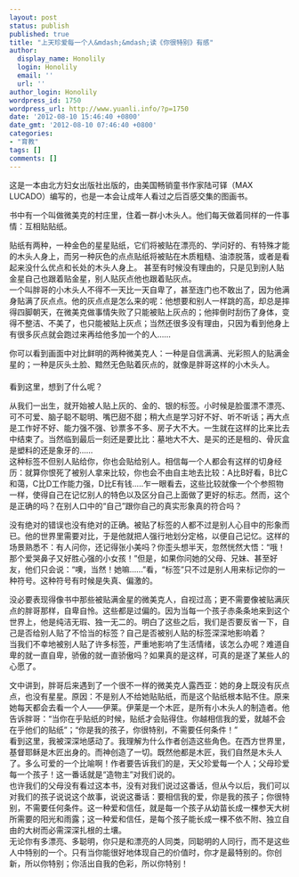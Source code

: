 ```yaml
---
layout: post
status: publish
published: true
title: "上天珍爱每一个人&mdash;&mdash;读《你很特别》有感"
author:
  display_name: Honolily
  login: Honolily
  email: ''
  url: ''
author_login: Honolily
wordpress_id: 1750
wordpress_url: http://www.yuanli.info/?p=1750
date: '2012-08-10 15:46:40 +0800'
date_gmt: '2012-08-10 07:46:40 +0800'
categories:
- "育教"
tags: []
comments: []
---
```

<p>这是一本由北方妇女出版社出版的，由美国畅销童书作家陆可铎（MAX LUCADO）编写的，也是一本会让成年人看过之后百感交集的图画书。</p>
<p>书中有一个叫做微美克的村庄里，住着一群小木头人。他们每天做着同样的一件事情：互相贴贴纸。</p>
<p>贴纸有两种，一种金色的星星贴纸，它们将被贴在漂亮的、学问好的、有特殊才能的木头人身上，而另一种灰色的点点贴纸将被贴在木质粗糙、油漆脱落，或者是看起来没什么优点和长处的木头人身上。 甚至有时候没有理由的，只是见到别人贴金星自己也跟着贴金星，别人贴灰点他也跟着贴灰点。<br />
一个叫胖哥的小木头人不得不一天比一天自卑了，甚至连门也不敢出了，因为他满身贴满了灰点点。他的灰点点是怎么来的呢：他想要和别人一样跳的高，却总是摔得四脚朝天，在微美克做事情失败了只能被贴上灰点的；他摔倒时刮伤了身体，变得不整洁、不美了，也只能被贴上灰点；当然还很多没有理由，只因为看到他身上有很多灰点就会跑过来再给他多加一个的人&hellip;&hellip; </p>
<p>你可以看到画面中对比鲜明的两种微美克人：一种是自信满满、光彩照人的贴满金星的；一种是灰头土脸、黯然无色贴着灰点的，就像是胖哥这样的小木头人。<br />
　　<br />
看到这里，想到了什么呢？</p>
<p>从我们一出生，就开始被人贴上灰的、金的、银的标签。小时候是脸蛋漂不漂亮、可不可爱、脑子聪不聪明、嘴巴甜不甜；稍大点是学习好不好、听不听话；再大点是工作好不好、能力强不强、钞票多不多、房子大不大。一生就在这样的比来比去中结束了。当然临到最后一刻还是要比比：墓地大不大、是买的还是租的、骨灰盒是塑料的还是象牙的&hellip;&hellip;<br />
这种标签不但别人贴给你，你也会贴给别人。相信每一个人都会有这样的切身经历：就算你恨死了被别人拿来比较，你也会不由自主地去比较：A比B好看，B比C和蔼，C比D工作能力强，D比E有钱&hellip;..乍一眼看去，这些比较就像一个个参照物一样，使得自己在记忆别人的特色以及区分自己上面做了更好的标志。然而，这个是正确的吗？在别人口中的&ldquo;自己&rdquo;跟你自己的真实形象真的符合吗？</p>
<p>没有绝对的错误也没有绝对的正确。被贴了标签的人都不过是别人心目中的形象而已。他的世界里需要对比，于是他就把人强行地划分定格，以便自己记忆。这样的场景熟悉不：有人问你，还记得张小美吗？你歪头想半天，忽然恍然大悟：&ldquo;哦！那个爱哭鼻子又好胜心强的小女孩！&rdquo;但是，如果你问她的父母、兄妹、甚至好友，他们只会说：&ldquo;噢，当然！她嘛&hellip;&hellip;&rdquo;看，&ldquo;标签&rdquo;只不过是别人用来标记你的一种符号。这种符号有时候是失真、偏激的。</p>
<p>没必要表现得像书中那些被贴满金星的微美克人，自视过高；更不需要像被贴满灰点的胖哥那样，自卑自怜。这些都是过偏的。因为当每一个孩子赤条条地来到这个世界上，他是纯洁无瑕、独一无二的。明白了这些之后，我们是否要反省一下，自己是否给别人贴了不恰当的标签？自己是否被别人贴的标签深深地影响着？<br />
当我们不幸地被别人贴了许多标签，严重地影响了生活情绪，该怎么办呢？难道自卑的就一直自卑，骄傲的就一直骄傲吗？如果真的是这样，可真的是遂了某些人的心愿了。</p>
<p>文中讲到，胖哥后来遇到了一个很不一样的微美克人露西亚：她的身上既没有灰点点，也没有星星。原因：不是别人不给她贴贴纸，而是这个贴纸根本贴不住。原来她每天都会去看一个人&mdash;&mdash;伊莱。伊莱是一个木匠，是所有小木头人的制造者。他告诉胖哥：&ldquo;当你在乎贴纸的时候，贴纸才会贴得住。你越相信我的爱，就越不会在乎他们的贴纸&rdquo;；&ldquo;你是我的孩子，你很特别，不需要任何条件！&rdquo;<br />
看到这里，我被深深地感动了。我理解为什么作者创造这些角色。在西方世界里，基督耶稣是木匠出身的。而神创造了一切。既然他都是木匠，我们自然是木头人了。多么可爱的一个比喻啊！作者要告诉我们的是，天父珍爱每一个人；父母珍爱每一个孩子！这一番话就是&ldquo;造物主&rdquo;对我们说的。<br />
也许我们的父母没有看过这本书，没有对我们说过这番话，但从今以后，我们可以对我们的孩子说说这个故事，说说这番话：要相信我的爱，你是我的孩子；你很特别，不需要任何条件。这一种爱和信任，就是每一个孩子从幼苗长成一棵参天大树所需要的阳光和雨露；这一种爱和信任，是每个孩子能长成一棵不依不附、独立自由的大树而必需深深扎根的土壤。<br />
无论你有多漂亮、多聪明，你只是和漂亮的人同类，同聪明的人同行，而不是这些人中特别的一个。只有当你能很好地体现自己的价值时，你才是最特别的。你创新，所以你特别；你活出自我的色彩，所以你特别！</p>
